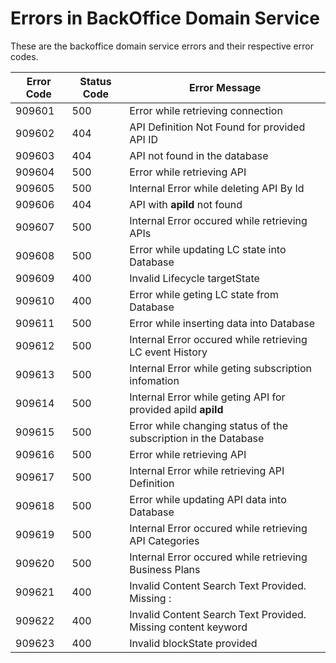 # Errors in BackOffice Domain Service

These are the backoffice domain service errors and their respective error codes.

| Error Code | Status Code | Error Message |
|---|---|---|
| 909601  | 500 | Error while retrieving connection |
| 909602  | 404 | API Definition Not Found for provided API ID |
| 909603  | 404 | API not found in the database |
| 909604  | 500 | Error while retrieving API |
| 909605  | 500 | Internal Error while deleting API By Id |
| 909606  | 404 | API with **apiId** not found |
| 909607  | 500 | Internal Error occured while retrieving APIs |
| 909608  | 500 | Error while updating LC state into Database |
| 909609  | 400 | Invalid Lifecycle targetState |
| 909610  | 400 | Error while geting LC state from Database |
| 909611  | 500 | Error while inserting data into Database |
| 909612  | 500 | Internal Error occured while retrieving LC event History |
| 909613  | 500 | Internal Error while geting subscription infomation |
| 909614  | 500 | Internal Error while geting API for provided apiId **apiId** |
| 909615  | 500 | Error while changing status of the subscription in the Database |
| 909616  | 500 | Error while retrieving API |
| 909617  | 500 | Internal Error while retrieving API Definition |
| 909618  | 500 | Error while updating API data into Database |
| 909619  | 500 | Internal Error occured while retrieving API Categories |
| 909620  | 500 | Internal Error occured while retrieving Business Plans |
| 909621  | 400 | Invalid Content Search Text Provided. Missing : |
| 909622  | 400 | Invalid Content Search Text Provided. Missing content keyword |
| 909623  | 400 | Invalid blockState provided |
